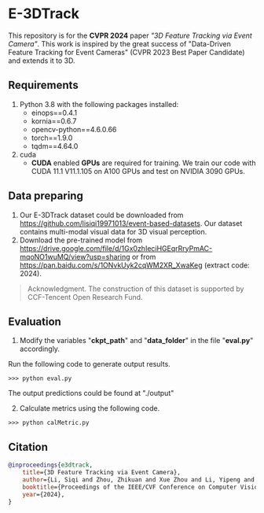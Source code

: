# E-3DTrack
This repository is for the **CVPR 2024** paper *"3D Feature Tracking via Event Camera"*. This work is inspired by the great success of "Data-Driven Feature Tracking for Event Cameras" (CVPR 2023 Best Paper Candidate) and extends it to 3D.

## Requirements
1. Python 3.8 with the following packages installed:
   * einops==0.4.1
   * kornia==0.6.7
   * opencv-python==4.6.0.66
   * torch==1.9.0
   * tqdm==4.64.0
3. cuda
   - **CUDA** enabled **GPUs** are required for training. We train our code with CUDA 11.1 V11.1.105 on A100 GPUs and test on NVIDIA 3090 GPUs.


## Data preparing
1. Our E-3DTrack dataset could be downloaded from https://github.com/lisiqi19971013/event-based-datasets. Our dataset contains multi-modal visual data for 3D visual perception.
2. Download the pre-trained model from https://drive.google.com/file/d/1Gx0zhIeciHGEqrRryPmAC-mqoNO1wuMQ/view?usp=sharing or from https://pan.baidu.com/s/1ONvkUyk2cqWM2XR_XwaKeg (extract code: 2024).

> Acknowledgment. The construction of this dataset is supported by CCF-Tencent Open Research Fund.

## Evaluation
1. Modify the variables "**ckpt_path**" and "**data_folder**" in the file "**eval.py**" accordingly.

Run the following code to generate output results.

   ```shell
   >>> python eval.py
   ```

The output predictions could be found at "./output"

2. Calculate metrics using the following code.

```shell
>>> python calMetric.py
```


## Citation
```bib
@inproceedings{e3dtrack,
    title={3D Feature Tracking via Event Camera}, 
    author={Li, Siqi and Zhou, Zhikuan and Xue Zhou and Li, Yipeng and Du, Shaoyi and Gao, Yue},
    booktitle={Proceedings of the IEEE/CVF Conference on Computer Vision and Pattern Recognition}, 
    year={2024},
}
```
